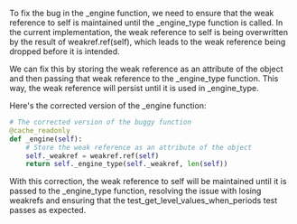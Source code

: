 To fix the bug in the _engine function, we need to ensure that the weak reference to self is maintained until the _engine_type function is called. In the current implementation, the weak reference to self is being overwritten by the result of weakref.ref(self), which leads to the weak reference being dropped before it is intended.

We can fix this by storing the weak reference as an attribute of the object and then passing that weak reference to the _engine_type function. This way, the weak reference will persist until it is used in _engine_type.

Here's the corrected version of the _engine function:

```python
# The corrected version of the buggy function
@cache_readonly
def _engine(self):
    # Store the weak reference as an attribute of the object
    self._weakref = weakref.ref(self)
    return self._engine_type(self._weakref, len(self))
```

With this correction, the weak reference to self will be maintained until it is passed to the _engine_type function, resolving the issue with losing weakrefs and ensuring that the test_get_level_values_when_periods test passes as expected.